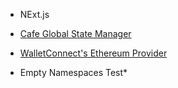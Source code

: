 - NExt.js
- [Cafe Global State Manager](https://github.com/glitch-txs/cafe)
- [WalletConnect's Ethereum Provider](https://docs.walletconnect.com/2.0/web/providers/ethereum)

- Empty Namespaces Test*